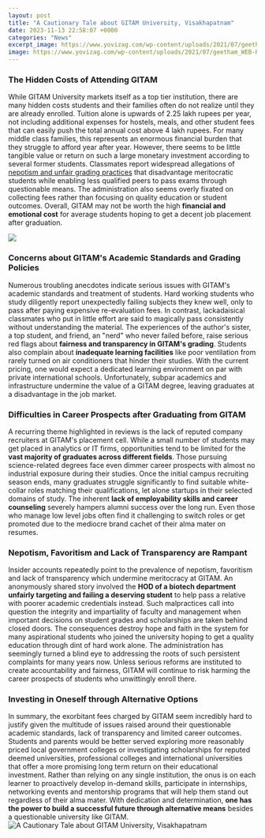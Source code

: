 ```yaml
---
layout: post
title: "A Cautionary Tale about GITAM University, Visakhapatnam"
date: 2023-11-13 22:58:07 +0000
categories: "News"
excerpt_image: https://www.yovizag.com/wp-content/uploads/2021/07/geetham_WEB-Recovered.jpg
image: https://www.yovizag.com/wp-content/uploads/2021/07/geetham_WEB-Recovered.jpg
---
```


### The Hidden Costs of Attending GITAM
While GITAM University markets itself as a top tier institution, there are many hidden costs students and their families often do not realize until they are already enrolled. Tuition alone is upwards of 2.25 lakh rupees per year, not including additional expenses for hostels, meals, and other student fees that can easily push the total annual cost above 4 lakh rupees. For many middle class families, this represents an enormous financial burden that they struggle to afford year after year. 
However, there seems to be little tangible value or return on such a large monetary investment according to several former students. Classmates report widespread allegations of [nepotism and unfair grading practices](https://notiziedioggi.github.io/tags/) that disadvantage meritocratic students while enabling less qualified peers to pass exams through questionable means. The administration also seems overly fixated on collecting fees rather than focusing on quality education or student outcomes. Overall, GITAM may not be worth the high **financial and emotional cost** for average students hoping to get a decent job placement after graduation.

![](https://chaibisket.com/wp-content/uploads/2017/11/FI-24a.jpg)
### Concerns about GITAM's Academic Standards and Grading Policies 
Numerous troubling anecdotes indicate serious issues with GITAM's academic standards and treatment of students. Hard working students who study diligently report unexpectedly failing subjects they knew well, only to pass after paying expensive re-evaluation fees. In contrast, lackadaisical classmates who put in little effort are said to magically pass consistently without understanding the material. The experiences of the author's sister, a top student, and friend, an "nerd" who never failed before, raise serious red flags about **fairness and transparency in GITAM's grading**. 
Students also complain about **inadequate learning facilities** like poor ventilation from rarely turned on air conditioners that hinder their studies. With the current pricing, one would expect a dedicated learning environment on par with private international schools. Unfortunately, subpar academics and infrastructure undermine the value of a GITAM degree, leaving graduates at a disadvantage in the job market.
### Difficulties in Career Prospects after Graduating from GITAM
A recurring theme highlighted in reviews is the lack of reputed company recruiters at GITAM's placement cell. While a small number of students may get placed in analytics or IT firms, opportunities tend to be limited for the **vast majority of graduates across different fields**. Those pursuing science-related degrees face even dimmer career prospects with almost no industrial exposure during their studies. 
Once the initial campus recruiting season ends, many graduates struggle significantly to find suitable white-collar roles matching their qualifications, let alone startups in their selected domains of study. The inherent **lack of employability skills and career counseling** severely hampers alumni success over the long run. Even those who manage low level jobs often find it challenging to switch roles or get promoted due to the mediocre brand cachet of their alma mater on resumes.
### Nepotism, Favoritism and Lack of Transparency are Rampant 
Insider accounts repeatedly point to the prevalence of nepotism, favoritism and lack of transparency which undermine meritocracy at GITAM. An anonymously shared story involved the **HOD of a biotech department unfairly targeting and failing a deserving student** to help pass a relative with poorer academic credentials instead. Such malpractices call into question the integrity and impartiality of faculty and management when important decisions on student grades and scholarships are taken behind closed doors.
The consequences destroy hope and faith in the system for many aspirational students who joined the university hoping to get a quality education through dint of hard work alone. The administration has seemingly turned a blind eye to addressing the roots of such persistent complaints for many years now. Unless serious reforms are instituted to create accountability and fairness, GITAM will continue to risk harming the career prospects of students who unwittingly enroll there.
### Investing in Oneself through Alternative Options
In summary, the exorbitant fees charged by GITAM seem incredibly hard to justify given the multitude of issues raised around their questionable academic standards, lack of transparency and limited career outcomes. Students and parents would be better served exploring more reasonably priced local government colleges or investigating scholarships for reputed deemed universities, professional colleges and international universities that offer a more promising long term return on their educational investment. 
Rather than relying on any single institution, the onus is on each learner to proactively develop in-demand skills, participate in internships, networking events and mentorship programs that will help them stand out regardless of their alma mater. With dedication and determination, **one has the power to build a successful future through alternative means** besides a questionable university like GITAM.
![A Cautionary Tale about GITAM University, Visakhapatnam](https://www.yovizag.com/wp-content/uploads/2021/07/geetham_WEB-Recovered.jpg)